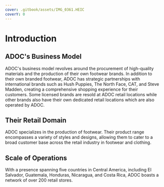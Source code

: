 ```yaml
---
cover: .gitbook/assets/IMG_0361.HEIC
coverY: 0
---
```


# Introduction

## ADOC's Business Model

ADOC's business model revolves around the procurement of high-quality materials and the production of their own footwear brands. In addition to their own branded footwear, ADOC has strategic partnerships with international brands such as Hush Puppies, The North Face, CAT, and Steve Madden, creating a comprehensive shopping experience for their customers. Some licensed brands are resold at ADOC retail locations while other brands also have their own dedicated retail locations which are also operated by ADOC.

## Their Retail Domain

ADOC specializes in the production of footwear. Their product range encompasses a variety of styles and designs, allowing them to cater to a broad customer base across the retail industry in footwear and clothing.

## Scale of Operations

With a presence spanning five countries in Central America, including El Salvador, Guatemala, Honduras, Nicaragua, and Costa Rica, ADOC boasts a network of over 200 retail stores.
